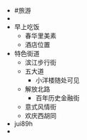 - #旅游
-
- 早上吃饭
	- 春华里美素
	- 酒店位置
- 特色街道
	- 滨江步行街
	- 五大道
		- 小洋楼随处可见
	- 解放北路
		- 百年历史金融街
	- 意式风情街
	- 欢庆西胡同
- jui89h
-